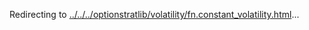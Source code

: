 Redirecting to
[../../../optionstratlib/volatility/fn.constant_volatility.html](../../../optionstratlib/volatility/fn.constant_volatility.html)\...
